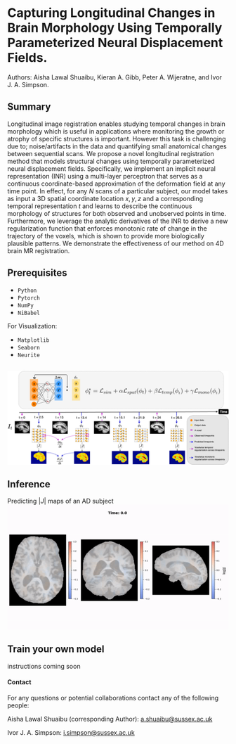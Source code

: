 # Capturing Longitudinal Changes in Brain Morphology Using Temporally Parameterized Neural Displacement Fields.


Authors: Aisha Lawal Shuaibu, Kieran A. Gibb, Peter A. Wijeratne, and Ivor J. A. Simpson.

## Summary
Longitudinal image registration enables studying temporal changes in brain morphology which is useful in applications where monitoring the growth or atrophy of specific structures is important. However this task is challenging due to; noise/artifacts in the data and quantifying small anatomical changes between sequential scans. We propose a novel longitudinal registration method that models structural changes using temporally parameterized neural displacement fields. Specifically, we implement an implicit neural representation (INR) using a multi-layer perceptron that serves as a continuous coordinate-based approximation of the deformation field at any time point. In effect, for any $N$ scans of a particular subject, our model takes as input a 3D spatial coordinate location $x, y, z$ and a corresponding temporal representation $t$ and learns to describe the continuous morphology of structures for both observed and unobserved points in time. Furthermore, we leverage the analytic derivatives of the INR to derive a new regularization function that enforces monotonic rate of change in the trajectory of the voxels, which is shown to provide more biologically plausible patterns. We demonstrate the effectiveness of our method on 4D brain MR registration.


## Prerequisites
- `Python`
- `Pytorch`
- `NumPy`
- `NiBabel`

For Visualization:
- `Matplotlib`
- `Seaborn`
- `Neurite`
## 
![Alt text](prepreocessing/figures/mainfigure.png)

## Inference
Predicting $|J|$ maps of an AD subject \
![Video](prepreocessing/figures/jacobian_maps_overlay.gif)




## Train your own model

instructions coming soon
#### Contact 
For any questions or potential collaborations contact any of the following people:

Aisha Lawal Shuaibu (corresponding Author): a.shuaibu@sussex.ac.uk

Ivor J. A. Simpson: i.simpson@sussex.ac.uk


